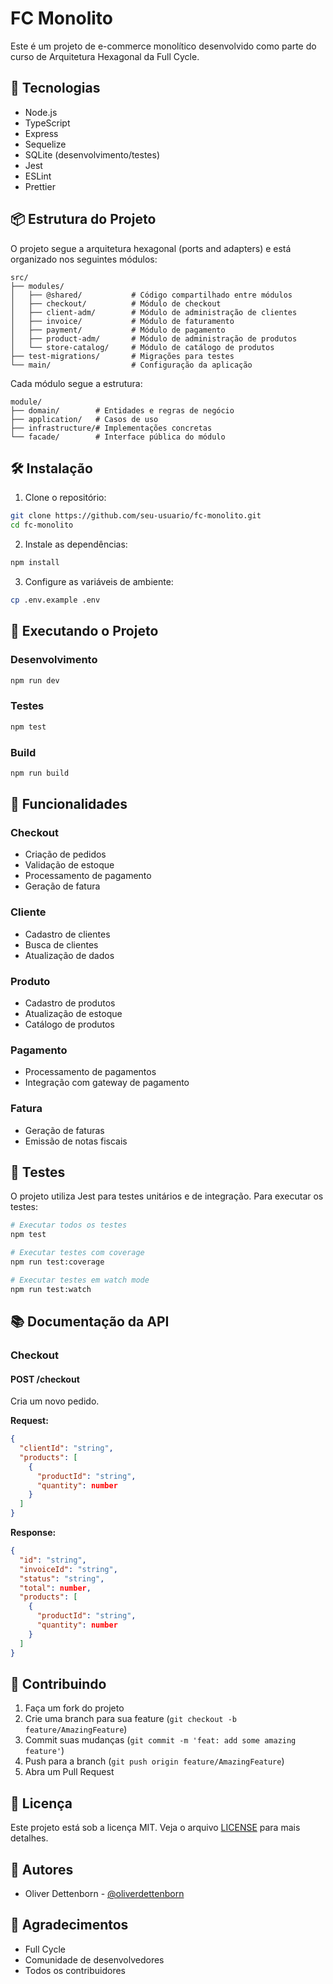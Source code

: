 # FC Monolito

Este é um projeto de e-commerce monolítico desenvolvido como parte do curso de Arquitetura Hexagonal da Full Cycle.

## 🚀 Tecnologias

- Node.js
- TypeScript
- Express
- Sequelize
- SQLite (desenvolvimento/testes)
- Jest
- ESLint
- Prettier

## 📦 Estrutura do Projeto

O projeto segue a arquitetura hexagonal (ports and adapters) e está organizado nos seguintes módulos:

```
src/
├── modules/
│   ├── @shared/           # Código compartilhado entre módulos
│   ├── checkout/          # Módulo de checkout
│   ├── client-adm/        # Módulo de administração de clientes
│   ├── invoice/           # Módulo de faturamento
│   ├── payment/           # Módulo de pagamento
│   ├── product-adm/       # Módulo de administração de produtos
│   └── store-catalog/     # Módulo de catálogo de produtos
├── test-migrations/       # Migrações para testes
└── main/                  # Configuração da aplicação
```

Cada módulo segue a estrutura:

```
module/
├── domain/        # Entidades e regras de negócio
├── application/   # Casos de uso
├── infrastructure/# Implementações concretas
└── facade/        # Interface pública do módulo
```

## 🛠️ Instalação

1. Clone o repositório:
```bash
git clone https://github.com/seu-usuario/fc-monolito.git
cd fc-monolito
```

2. Instale as dependências:
```bash
npm install
```

3. Configure as variáveis de ambiente:
```bash
cp .env.example .env
```

## 🚀 Executando o Projeto

### Desenvolvimento
```bash
npm run dev
```

### Testes
```bash
npm test
```

### Build
```bash
npm run build
```

## 📝 Funcionalidades

### Checkout
- Criação de pedidos
- Validação de estoque
- Processamento de pagamento
- Geração de fatura

### Cliente
- Cadastro de clientes
- Busca de clientes
- Atualização de dados

### Produto
- Cadastro de produtos
- Atualização de estoque
- Catálogo de produtos

### Pagamento
- Processamento de pagamentos
- Integração com gateway de pagamento

### Fatura
- Geração de faturas
- Emissão de notas fiscais

## 🧪 Testes

O projeto utiliza Jest para testes unitários e de integração. Para executar os testes:

```bash
# Executar todos os testes
npm test

# Executar testes com coverage
npm run test:coverage

# Executar testes em watch mode
npm run test:watch
```

## 📚 Documentação da API

### Checkout

#### POST /checkout
Cria um novo pedido.

**Request:**
```json
{
  "clientId": "string",
  "products": [
    {
      "productId": "string",
      "quantity": number
    }
  ]
}
```

**Response:**
```json
{
  "id": "string",
  "invoiceId": "string",
  "status": "string",
  "total": number,
  "products": [
    {
      "productId": "string",
      "quantity": number
    }
  ]
}
```

## 🤝 Contribuindo

1. Faça um fork do projeto
2. Crie uma branch para sua feature (`git checkout -b feature/AmazingFeature`)
3. Commit suas mudanças (`git commit -m 'feat: add some amazing feature'`)
4. Push para a branch (`git push origin feature/AmazingFeature`)
5. Abra um Pull Request

## 📄 Licença

Este projeto está sob a licença MIT. Veja o arquivo [LICENSE](LICENSE) para mais detalhes.

## 👥 Autores

- Oliver Dettenborn - [@oliverdettenborn](https://github.com/oliverdettenborn)

## 🙏 Agradecimentos

- Full Cycle
- Comunidade de desenvolvedores
- Todos os contribuidores 
